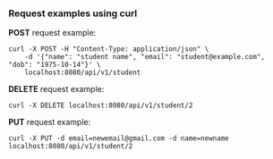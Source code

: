 ### Request examples using curl

**POST** request example:

```
curl -X POST -H "Content-Type: application/json" \
    -d '{"name": "student name", "email": "student@example.com", "dob": "1975-10-14"}' \
    localhost:8080/api/v1/student
```

**DELETE** request example:

```
curl -X DELETE localhost:8080/api/v1/student/2
```

**PUT** request example:
```
curl -X PUT -d email=newemail@gmail.com -d name=newname localhost:8080/api/v1/student/2
```

